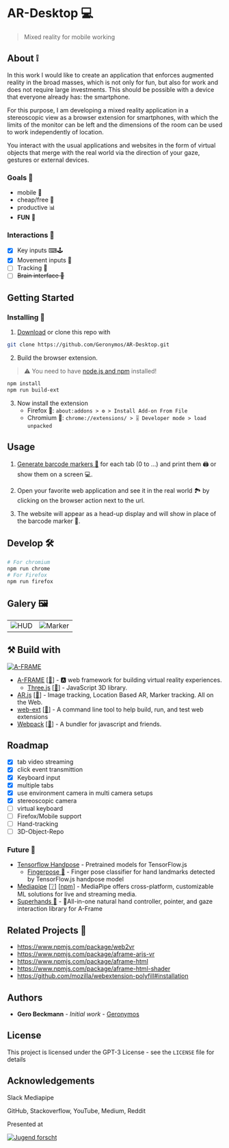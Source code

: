 # AR-Desktop 💻
> Mixed reality for mobile working

<!-- ## Table of Contents

1. About
2. Getting Started
3. Usage
4. Develop
5. Galery
6. Build with
7. Roadmap
8. Related Projects
9. Authors
10. License
11. Acknowledgements -->


## About ❕

In this work I would like to create an application that enforces augmented reality in the broad masses, which is not only for fun, but also for work and does not require large investments. This should be possible with a device that everyone already has: the smartphone.

For this purpose, I am developing a mixed reality application in a stereoscopic view as a browser extension for smartphones, with which the limits of the monitor can be left and the dimensions of the room can be used to work independently of location.

You interact with the usual applications and websites in the form of virtual objects that merge with the real world via the direction of your gaze, gestures or external devices.

### Goals 🏁

- mobile 🏃
- cheap/free 💸
- productive 📊
- **FUN** 🥳

### Interactions 💪

- [X] Key inputs ⌨🕹
- [X] Movement inputs 📱
- [ ] Tracking 📸
- [ ] ~~Brain interface 🧠~~

## Getting Started

### Installing 📲

1. [Download](https://github.com/Geronymos/AR-Desktop/archive/minimal-browser.zip) or clone this repo with
```sh
git clone https://github.com/Geronymos/AR-Desktop.git
```
2. Build the browser extension. 
> ⚠ You need to have [node.js and npm](https://nodejs.org/)  installed! 
```sh
npm install
npm run build-ext
```
3. Now install the extension
    - Firefox 🦊: `about:addons > ⚙ > Install Add-on From File`
    - Chromium 🧿: `chrome://extensions/ > 🎚 Developer mode > load unpacked`

## Usage

1. [Generate barcode markers 🔳](https://au.gmented.com/app/marker/marker.php) for each tab (0 to ...) and print them 🖨 or show them on a screen 💻. 

2. Open your favorite web application and see it in the real world 🏞 by clicking on the browser action next to the url. 

3. The website will appear as a head-up display and will show in place of the barcode marker 🔳. 

## Develop 🛠

```sh
# For chromium
npm run chrome
# For Firefox
npm run firefox
```

## Galery 🖼

<table>
<tr>
<td><img alt="HUD" src="docs/hud.jpg"/></td>
<td><img alt="Marker" src="docs/marker.jpg"/></td>
</tr>
</table>

## ⚒ Build with

[![A-FRAME](docs/aframe-logo.png)](https://aframe.io/)

- [A-FRAME](https://aframe.io/) [[🐙](https://github.com/aframevr/aframe)] - 🅰 web framework for building virtual reality experiences. 
    - [Three.js](https://threejs.org/) [[🐙](https://github.com/mrdoob/three.js)] - JavaScript 3D library. 
- [AR.js](https://ar-js-org.github.io/AR.js-Docs/) [[🐙](https://github.com/AR-js-org/AR.js)] - Image tracking, Location Based AR, Marker tracking. All on the Web. 
- [web-ext](https://extensionworkshop.com/documentation/develop/getting-started-with-web-ext/) [[🐙](https://github.com/mozilla/web-ext)] - A command line tool to help build, run, and test web extensions 
- [Webpack](https://webpack.js.org/) [[🐙](https://github.com/webpack/webpack)] - A bundler for javascript and friends. 

## Roadmap

- [X] tab video streaming
- [X] click event transmittion
- [X] Keyboard input
- [X] multiple tabs
- [X] use environment camera in multi camera setups
- [X] stereoscopic camera
- [ ] virtual keyboard
- [ ] Firefox/Mobile support
- [ ] Hand-tracking
- [ ] 3D-Object-Repo

### Future 👾

- [Tensorflow Handpose](https://github.com/tensorflow/tfjs-models/tree/master/handpose) - Pretrained models for TensorFlow.js 
    - [Fingerpose 🐙](https://github.com/andypotato/fingerpose) - Finger pose classifier for hand landmarks detected by TensorFlow.js handpose model 
- [Mediapipe](https://google.github.io/mediapipe/solutions/hands) [[❔](https://google.github.io/mediapipe/solutions/hands#javascript-solution-api)] [[npm](https://www.npmjs.com/package/@mediapipe/hands)] - MediaPipe offers cross-platform, customizable ML solutions for live and streaming media. 
- [Superhands 🐙](https://github.com/wmurphyrd/aframe-super-hands-component) - 👐All-in-one natural hand controller, pointer, and gaze interaction library for A-Frame 

## Related Projects 🔗

- https://www.npmjs.com/package/web2vr
- https://www.npmjs.com/package/aframe-arjs-vr
- https://www.npmjs.com/package/aframe-html
- https://www.npmjs.com/package/aframe-html-shader
- https://github.com/mozilla/webextension-polyfill#installation

## Authors

- **Gero Beckmann** - *Initial work* - [Geronymos](https://github.com/Geronymos)

## License

This project is licensed under the GPT-3 License - see the `LICENSE` file for details

## Acknowledgements

Slack Mediapipe

GitHub, Stackoverflow, YouTube, Medium, Reddit

Presented at

[![Jugend forscht](docs/JuFo-banner.png)](https://www.jugend-forscht.de/)